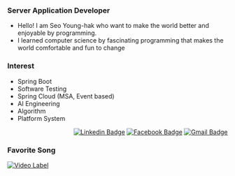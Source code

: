 
### Server Application Developer
- Hello! I am Seo Young-hak who want to make the world better and enjoyable by programming.
- I learned computer science by fascinating programming that makes the world comfortable and fun to change


### Interest
- Spring Boot
- Software Testing
- Spring Cloud (MSA, Event based)
- AI Engineering
- Algorithm
- Platform System

<div align=right>
  
[![Linkedin Badge](https://img.shields.io/badge/-LinkedIn-blue?style=flat-square&logo=Linkedin&logoColor=white&link=https://www.linkedin.com/in/yeonghak-seo-138bb5b5/)](https://www.linkedin.com/in/yeonghak-seo-138bb5b5/) 
[![Facebook Badge](https://img.shields.io/badge/-Facebook-1877f2?style=flat-square&logo=facebook&logoColor=white&link=https://www.facebook.com/inspire12)](https://www.facebook.com/inspire12) 
[![Gmail Badge](https://img.shields.io/badge/-Gmail-d14836?style=flat-square&logo=Gmail&logoColor=white&link=mailto:seo.yeonghak.1992@gmail.com)](mailto:seo.yeonghak.1992@gmail.com)
</div>

### Favorite Song
[![Video Label](https://i.ytimg.com/vi/D1PvIWdJ8xo/hqdefault.jpg?sqp=-oaymwEZCNACELwBSFXyq4qpAwsIARUAAIhCGAFwAQ==&rs=AOn4CLBBvu5mYW8ZTwvotPoGW6uFiIcQPw)](https://www.youtube.com/watch?v=D1PvIWdJ8xo)

